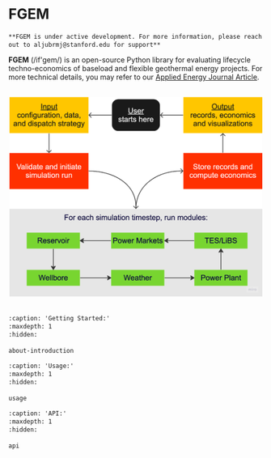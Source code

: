 # FGEM

```{warning}
**FGEM is under active development. For more information, please reach out to aljubrmj@stanford.edu for support**
```

**FGEM** (/if'gem/) is an open-source Python library for evaluating lifecycle techno-economics of baseload and flexible geothermal energy projects. 
For more technical details, you may refer to our [Applied Energy Journal Article](https://doi.org/10.1016/j.apenergy.2023.122125).

 <br />
<div align="center">
  <img src="_static/flowchart.png" alt="logo" width="500" height="auto" />
</div>
 <br />
 
```{toctree}
:caption: 'Getting Started:'
:maxdepth: 1
:hidden:

about-introduction
```

```{toctree}
:caption: 'Usage:'
:maxdepth: 1
:hidden:

usage
```

```{toctree}
:caption: 'API:'
:maxdepth: 1
:hidden:

api
```

